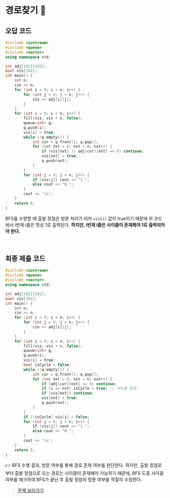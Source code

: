 # 경로찾기 🥈

## 오답 코드

```cpp
#include <iostream>
#include <queue>
#include <vector>
using namespace std;

int adj[102][102];
bool vis[102];
int main() {
    int n;
    cin >> n;
    for (int i = 0; i < n; i++) {
        for (int j = 0; j < n; j++) {
            cin >> adj[i][j];
        }
    }
    for (int i = 0; i < n; i++) {
        fill(vis, vis + n, false);
        queue<int> q;
        q.push(i);
        vis[i] = true;
        while (!q.empty()) {
            int cur = q.front(); q.pop();
            for (int nxt = 0; nxt < n; nxt++) {
                if (vis[nxt] || adj[cur][nxt] == 0) continue;
                vis[nxt] = true;
                q.push(nxt);
            }
        }
        for (int j = 0; j < n; j++) {
            if (vis[j]) cout << "1 ";
            else cout << "0 ";
        }
        cout << '\n';
    }
    return 0;
}
```

BFS를 수행할 때 출발 정점은 방문 처리가 되어 `vis[i]` 값이 true이기 때문에 위 코드에서 i번재 i줄은 항상 1로 출력된다. **하지만, i번재 i줄은 사이클이 존재해야 1로 출력되어야 한다.**

<br/>

## 최종 제출 코드

```cpp
#include <iostream>
#include <queue>
#include <vector>
using namespace std;

int adj[102][102];
bool vis[102];
int main() {
    int n;
    cin >> n;
    for (int i = 0; i < n; i++) {
        for (int j = 0; j < n; j++) {
            cin >> adj[i][j];
        }
    }
    for (int i = 0; i < n; i++) {
        fill(vis, vis + n, false);
        queue<int> q;
        q.push(i);
        vis[i] = true;
        bool isCycle = false;
        while (!q.empty()) {
            int cur = q.front(); q.pop();
            for (int nxt = 0; nxt < n; nxt++) {
                if (adj[cur][nxt] == 0) continue;
                if (i == nxt) isCycle = true; // 사이클 발견
                if (vis[nxt]) continue;
                vis[nxt] = true;
                q.push(nxt);
            }
        }
        if (!isCycle) vis[i] = false;
        for (int j = 0; j < n; j++) {
            if (vis[j]) cout << "1 ";
            else cout << "0 ";
        }
        cout << '\n';
    }
    return 0;
}
```

👉 BFS 수행 결과, 방문 여부를 통해 경로 존재 여부를 판단한다. 하지만, 출발 정점로부터 출발 정점으로 오는 경로는 사이클이 존재해야 가능하기 때문에, BFS 도중 사이클 여부를 체크하여 BFS가 끝난 후 출발 정점의 방문 여부를 적절히 수정한다.

> [문제 보러가기](https://www.acmicpc.net/problem/11403)
